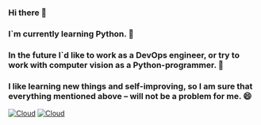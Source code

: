### Hi there 👋
### I`m currently learning Python. 🔭
### In the future I`d like to work as a DevOps engineer, or try to work with computer vision as a Python-programmer. 🌱
### I like learning new things and self-improving, so I am sure that everything mentioned above – will not be a problem for me. 😄

[![Cloud](https://img.shields.io/badge/Telegram-ffffff?style=for-the-badge&logo=telegram)](https://t.me/Propok)
[![Cloud](https://img.shields.io/badge/linkedin-blue?style=for-the-badge&logo=linkedin)](https://www.linkedin.com/in/andrey-dmitriev-628295206/)
<!--
**Propok19/Propok19** is a ✨ _special_ ✨ repository because its `README.md` (this file) appears on your GitHub profile.

Here are some ideas to get you started:

- 🔭 I’m currently working on ...
- 🌱 I’m currently learning ...
- 👯 I’m looking to collaborate on ...
- 🤔 I’m looking for help with ...
- 💬 Ask me about ...
- 📫 How to reach me: ...
- 😄 Pronouns: ...
- ⚡ Fun fact: ...
-->
